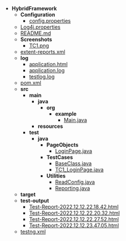 - __HybridFramework__
   - __Configuration__
     - [config.properties](Configuration/config.properties)
   - [Log4j.properties](Log4j.properties)
   - [README.md](README.md)
   - __Screenshots__
     - [TC1.png](Screenshots/TC1.png)
   - [extent\-reports.xml](extent-reports.xml)
   - __log__
     - [application.html](log/application.html)
     - [application.log](log/application.log)
     - [testlog.log](log/testlog.log)
   - [pom.xml](pom.xml)
   - __src__
     - __main__
       - __java__
         - __org__
           - __example__
             - [Main.java](src/main/java/org/example/Main.java)
       - __resources__
     - __test__
       - __java__
         - __PageObjects__
           - [LoginPage.java](src/test/java/PageObjects/LoginPage.java)
         - __TestCases__
           - [BaseClass.java](src/test/java/TestCases/BaseClass.java)
           - [TC1\_LoginPage.java](src/test/java/TestCases/TC1_LoginPage.java)
         - __Utilities__
           - [ReadConfig.java](src/test/java/Utilities/ReadConfig.java)
           - [Reporting.java](src/test/java/Utilities/Reporting.java)
   - __target__
   - __test\-output__
     - [Test\-Report\-2022.12.12.22.18.42.html](test-output/Test-Report-2022.12.12.22.18.42.html)
     - [Test\-Report\-2022.12.12.22.20.32.html](test-output/Test-Report-2022.12.12.22.20.32.html)
     - [Test\-Report\-2022.12.12.22.27.52.html](test-output/Test-Report-2022.12.12.22.27.52.html)
     - [Test\-Report\-2022.12.12.23.47.05.html](test-output/Test-Report-2022.12.12.23.47.05.html)
   - [testng.xml](testng.xml)

